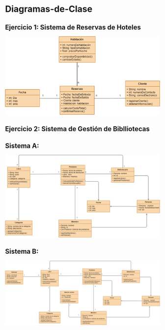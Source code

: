 # Diagramas-de-Clase

## Ejercicio 1: Sistema de Reservas de Hoteles

<img src="Diagramas/Sistema_de_Hoteles.drawio.png" width="900">

## Ejercicio 2: Sistema de Gestión de Biblliotecas

## Sistema A:

<img src="Diagramas/Sistema_de_Bibliotecas_A.drawio.png" with="900">

## Sistema B:

<img src="Diagramas/Sistema_de_Bibliotecas_B.drawio.png" with="900">